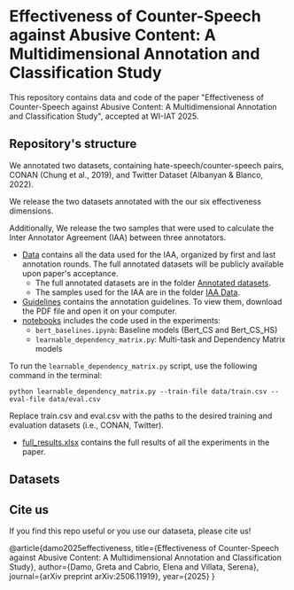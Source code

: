 # Effectiveness of Counter-Speech against Abusive Content: A Multidimensional Annotation and Classification Study

This repository contains data and code of the paper "Effectiveness of Counter-Speech against Abusive Content: A Multidimensional Annotation and Classification Study", accepted at WI-IAT 2025.


## Repository's structure
We annotated two datasets, containing hate-speech/counter-speech pairs, CONAN (Chung et al., 2019), and Twitter Dataset (Albanyan & Blanco, 2022).

We release the two datasets annotated with the our six effectiveness dimensions. 

Additionally, We release the two samples that were used to calculate the Inter Annotator Agreement (IAA) between three annotators. 

- [Data](https://github.com/grexit-d/counter-speech_effectiveness/tree/main/Data) contains all the data used for the IAA, organized by first and last annotation rounds. The full annotated datasets will be publicly available upon paper's acceptance.
   - The full annotated datasets are in the folder [Annotated datasets](https://github.com/grexit-d/counter-speech_effectiveness/tree/main/Data/Annotated\datasets).
   - The samples used for the IAA are in the folder [IAA Data](https://github.com/grexit-d/counter-speech_effectiveness/tree/main/Data/IAA\Data).
- [Guidelines](https://github.com/grexit-d/counter-speech_effectiveness/tree/main/Guidelines) contains the annotation guidelines. To view them, download the PDF file and open it on your computer.
- [notebooks](notebooks) includes the code used in the experiments:
  - `bert_baselines.ipynb`: Baseline models (Bert_CS and Bert_CS_HS)
  - `learnable_dependency_matrix.py`: Multi-task and Dependency Matrix models
    
To run the `learnable_dependency_matrix.py` script, use the following command in the terminal:

 `python learnable_dependency_matrix.py --train-file data/train.csv --eval-file data/eval.csv`
  
Replace train.csv and eval.csv with the paths to the desired training and evaluation datasets (i.e., CONAN, Twitter).

- [full_results.xlsx](full_results.xlsx) contains the full results of all the experiments in the paper.


## Datasets




## Cite us

If you find this repo useful or you use our dataseta, please cite us!

@article{damo2025effectiveness,
  title={Effectiveness of Counter-Speech against Abusive Content: A Multidimensional Annotation and Classification Study},
  author={Damo, Greta and Cabrio, Elena and Villata, Serena},
  journal={arXiv preprint arXiv:2506.11919},
  year={2025}
}
